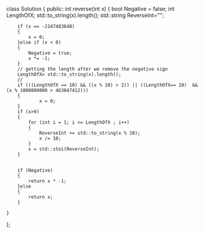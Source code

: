 class Solution {
public:
    int reverse(int x) 
    {
        bool Negative = false;
        int LengthOfX; std::to_string(x).length();
        std::string ReverseInt="";
        
        if (x == -2147483648)
        {
            x = 0;
        }else if (x < 0) 
        {
            Negative = true;
            x *= -1;
        } 
        // getting the length after we remove the negative sign
        LengthOfX= std::to_string(x).length();
        //
        if (((LengthOfX == 10) && ((x % 10) > 2)) || ((LengthOfX== 10)  && (x % 1000000000 > 463847412)))
        {
                x = 0;
        }
        if (x>9)
        {           
            for (int i = 1; i <= LengthOfX ; i++) 
            {             
                ReverseInt += std::to_string(x % 10);
                x /= 10;
            }
            x = std::stoi(ReverseInt);
        }

       
        if (Negative)
        {
            return x * -1;
        }else
        {
            return x;
        }

    }
};
